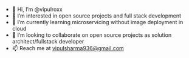 - 👋 Hi, I’m @vipulroxx
- 👀 I’m interested in open source projects and full stack development
- 🌱 I’m currently learning microservicing without image deployment in cloud
- 💞️ I’m looking to collaborate on open source projects as solution architect/fullstack developer
- 📫 Reach me at vipulsharma936@gmail.com

<!---
vipulroxx/vipulroxx is a ✨ special ✨ repository because its `README.md` (this file) appears on your GitHub profile.
You can click the Preview link to take a look at your changes.
--->
